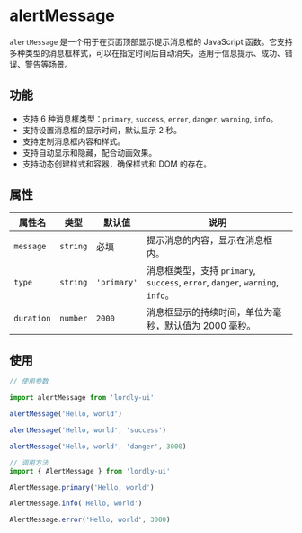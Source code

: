 # alertMessage

`alertMessage` 是一个用于在页面顶部显示提示消息框的 JavaScript 函数。它支持多种类型的消息框样式，可以在指定时间后自动消失，适用于信息提示、成功、错误、警告等场景。

## 功能

- 支持 6 种消息框类型：`primary`, `success`, `error`, `danger`, `warning`, `info`。
- 支持设置消息框的显示时间，默认显示 2 秒。
- 支持定制消息框内容和样式。
- 支持自动显示和隐藏，配合动画效果。
- 支持动态创建样式和容器，确保样式和 DOM 的存在。

## 属性

| 属性名     | 类型      | 默认值     | 说明                                           |
|------------|-----------|------------|------------------------------------------------|
| `message`  | `string`  | 必填       | 提示消息的内容，显示在消息框内。               |
| `type`     | `string`  | `'primary'`| 消息框类型，支持 `primary`, `success`, `error`, `danger`, `warning`, `info`。 |
| `duration` | `number`  | `2000`     | 消息框显示的持续时间，单位为毫秒，默认值为 2000 毫秒。 |


## 使用

```javascript
// 使用参数

import alertMessage from 'lordly-ui'

alertMessage('Hello, world')

alertMessage('Hello, world', 'success')

alertMessage('Hello, world', 'danger', 3000)

// 调用方法
import { AlertMessage } from 'lordly-ui'

AlertMessage.primary('Hello, world')

AlertMessage.info('Hello, world')

AlertMessage.error('Hello, world', 3000)
```
